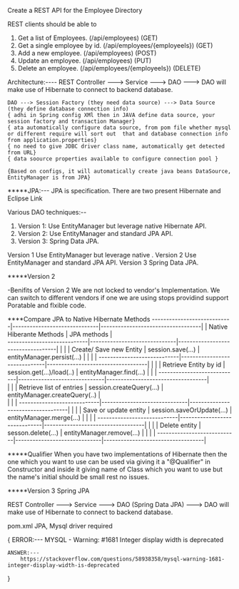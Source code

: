 Create a REST API for the Employee Directory

REST clients should be able to 
1. Get a list of Employees. (/api/employees)  (GET)
2. Get a single employee by id. (/api/employees/{employeeIs})  (GET)
3. Add a new employee.  (/api/employees)  (POST)
4. Update an employee. (/api/employees)   (PUT)
5. Delete an employee. (/api/employees/{employeeIs})  (DELETE)



Architecture:----
    REST Controller ---> Service ---> DAO ---> DAO will make use of Hibernate to connect to backend database.

    DAO ---> Session Factory (they need data source) ---> Data Source (they define database connection info) 
    { adhi in Spring config XMl then in JAVA define data source, your session factory and transaction Manager}
    { ata automatically configure data source, from pom file whether mysql or different require will sort out  that and database connection info from application.properties}
    { no need to give JDBC driver class name, automatically get detected from URL}
    { data soource properties available to configure connection pool }

    {Based on configs, it will automatically create java beans DataSource, EntityManager is from JPA}

*****JPA:---
JPA is specification.
There are two present Hibernate and Eclipse Link

Various DAO techniques:--
1. Version 1: Use EntityManager but leverage native Hibernate API.
2. Version 2: Use EntityManager and standard JPA API.
3. Version 3: Spring Data JPA.

Version 1 Use EntityManager but leverage native . 
Version 2 Use EntityManager and standard JPA API.
Version 3 Spring Data JPA.




*****Version 2

-Benifits of Version 2
    We are not locked to vendor's Implementation.
    We can switch to different vendors if one we are using stops providind support
    Poratable and flxible code.

****Compare JPA to Native Hibernate Methods
----------------------------|------------------------------|-----------------------------------|
                            |    Native Hiberante Methods  |            JPA methods            |                        
----------------------------|------------------------------|-----------------------------------|
                            |                              |                                   |
Create/ Save new Entity     |       session.save(...)      |   entityManager.persist(...)      |
                            |                              |                                   |
----------------------------|------------------------------|-----------------------------------|
                            |                              |                                   |
Retrieve Entity by id       |   session.get(...)/load(..)  |   entityManager.find(...)
                            |                              |                                   |
----------------------------|------------------------------|-----------------------------------|    
                            |                              |                                   |
Retrieve list of entries    |   session.createQuery(...)   |   entityManager.createQuery(..)   |                
                            |                              |                                   |
----------------------------|------------------------------|-----------------------------------|
                            |                              |                                   |
Save or update entity       |   session.saveOrUpdate(...)  |   entityManager.merge(...)        |
                            |                              |                                   |
----------------------------|------------------------------|-----------------------------------|
                            |                              |                                   |
Delete entity               |   sesson.delete(...)         |   entityManager.remove(...)       |
                            |                              |                                   |
----------------------------|------------------------------|-----------------------------------|



*****Qualifier
When you have two implementations of Hibernate then the one which you want to use can be used via giving it a "@Qualifier" in Constructor and inside it giving name of Class which you want to use but the name's initial should be small rest no issues. 


*****Version 3 Spring JPA

 REST Controller ---> Service ---> DAO (Spring Data JPA) ---> DAO will make use of Hibernate to connect to backend database.


pom.xml
    JPA, Mysql driver required

{
    ERROR:---
        MYSQL - Warning: #1681 Integer display width is deprecated

    ANSWER:---
        https://stackoverflow.com/questions/58938358/mysql-warning-1681-integer-display-width-is-deprecated
}